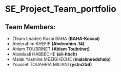 # SE_Project_Team_portfolio

## Team Members:

- (Team Leader) Kosai BAHA **(BAHA-Kossai)**
- Abderahim KHEFIF **(Abderahim-14)**
- Ahlem TOUBRINET **(Ahlem Toubrinet)**
- Abdelaali HABBECHE **(ali-hbch)**
- Malak Yasmine MEZIGHECHE **(malakneedshelp)**
- Youssef TOUAHRIA MILIANI **(ystm256)**
